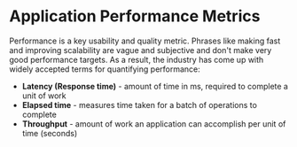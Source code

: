 # Application Performance Metrics

Performance is a key usability and quality metric. Phrases like making fast and improving scalability are vague and subjective and don't make very good performance targets. As a result, the industry has come up with widely accepted terms for quantifying performance:

* **Latency \(Response time\)** - amount of time in ms, required to complete a unit of work
* **Elapsed time** - measures time taken for a batch of operations to complete
* **Throughput** - amount of work an application can accomplish per unit of time \(seconds\)
